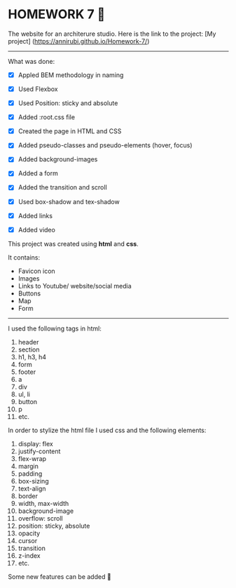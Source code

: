 # HOMEWORK 7 💫
The website for an architerure studio. 
Here is the link to the project:
[My project] (https://annirubi.github.io/Homework-7/)

___
What was done:
- [X]  Appled BEM methodology in naming
- [X] Used Flexbox
- [X] Used Position: sticky and absolute
- [X] Added :root.css file
- [X] Created the page in HTML and CSS 
- [X] Added pseudo-classes and pseudo-elements (hover, focus)
- [X] Added background-images
- [X] Added a form
- [X] Added the transition and scroll
- [X] Used box-shadow and tex-shadow
- [X] Added links 
- [X] Added video



This project was created using **html** and **css**. 

It contains:

* Favicon icon
* Images
* Links to Youtube/ website/social media
* Buttons
* Map
* Form
  

____

I used the following tags in html:

1. header
2. section
3. h1, h3, h4
4. form
5. footer
6. a
7. div
8. ul, li
9.  button
10. p
11. etc.




In order to stylize the html file I used css and the following elements:
1. display: flex
2. justify-content
3. flex-wrap
4. margin
5. padding
6. box-sizing
7. text-align
8. border
9. width, max-width
10. background-image
11. overflow: scroll
12. position: sticky, absolute
13. opacity
14. cursor
15. transition
16. z-index
17. etc.

Some new features can be added 🌝
